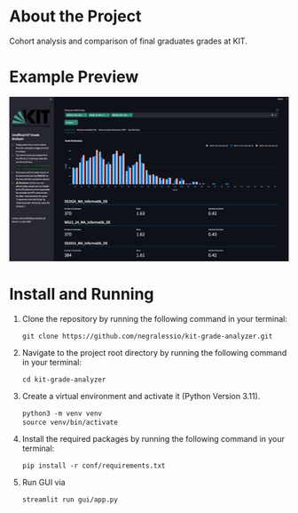 # About the Project
Cohort analysis and comparison of final graduates grades at KIT.

# Example Preview
![](assets/readme/ui_example.png)

# Install and Running

1. Clone the repository by running the following command in your terminal:

   ```
   git clone https://github.com/negralessio/kit-grade-analyzer.git
   ```


2. Navigate to the project root directory by running the following command in your terminal:

   ```
   cd kit-grade-analyzer
   ```

3. Create a virtual environment and activate it (Python Version 3.11).
   ```
   python3 -m venv venv
   source venv/bin/activate
   ```

4. Install the required packages by running the following command in your terminal:

   ```
   pip install -r conf/requirements.txt
   ```

5. Run GUI via

   ```
   streamlit run gui/app.py
   ```
   